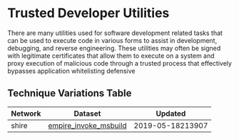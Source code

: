 # Trusted Developer Utilities

There are many utilities used for software development related tasks that can be used to execute code in various forms to assist in development, debugging, and reverse engineering. These utilities may often be signed with legitimate certificates that allow them to execute on a system and proxy execution of malicious code through a trusted process that effectively bypasses application whitelisting defensive 

## Technique Variations Table

| Network | Dataset | Updated |
| ------- | --------- | ------- |
| shire | [empire_invoke_msbuild](./empire_invoke_msbuild.md) | 2019-05-18213907 |